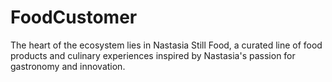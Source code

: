 # FoodCustomer
The heart of the ecosystem lies in Nastasia Still Food, a curated line of food products and culinary experiences inspired by Nastasia's passion for gastronomy and innovation. 
